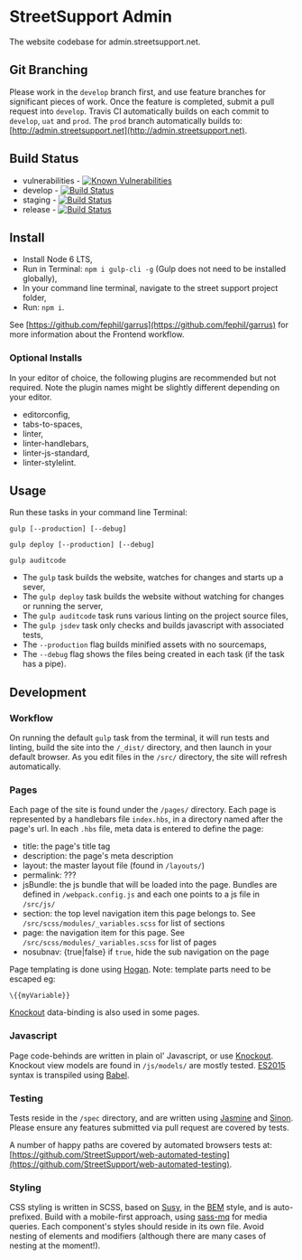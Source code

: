 # StreetSupport Admin

The website codebase for admin.streetsupport.net.

## Git Branching

Please work in the `develop` branch first, and use feature branches for significant pieces of work. Once the feature is completed, submit a pull request into `develop`. Travis CI automatically builds on each commit to `develop`, `uat` and `prod`. The `prod` branch automatically builds to: [http://admin.streetsupport.net](http://admin.streetsupport.net).

## Build Status

* vulnerabilities - [![Known Vulnerabilities](https://snyk.io/test/github/StreetSupport/streetsupport-admin/8c0ef3ed832677243eda9456bf78e024c9519994/badge.svg)](https://snyk.io/test/github/StreetSupport/streetsupport-admin/8c0ef3ed832677243eda9456bf78e024c9519994)
* develop - [![Build Status](https://travis-ci.org/StreetSupport/streetsupport-admin.svg?branch=develop)](https://travis-ci.org/StreetSupport/streetsupport-admin)
* staging - [![Build Status](https://travis-ci.org/StreetSupport/streetsupport-admin.svg?branch=uat)](https://travis-ci.org/StreetSupport/streetsupport-admin)
* release - [![Build Status](https://travis-ci.org/StreetSupport/streetsupport-admin.svg?branch=release)](https://travis-ci.org/StreetSupport/streetsupport-admin)

## Install

* Install Node 6 LTS,
* Run in Terminal: `npm i gulp-cli -g` (Gulp does not need to be installed globally),
* In your command line terminal, navigate to the street support project folder,
* Run: `npm i`.

See [https://github.com/fephil/garrus](https://github.com/fephil/garrus) for more information about the Frontend workflow.

### Optional Installs

In your editor of choice, the following plugins are recommended but not required. Note the plugin names might be slightly different depending on your editor.

* editorconfig,
* tabs-to-spaces,
* linter,
* linter-handlebars,
* linter-js-standard,
* linter-stylelint.

## Usage

Run these tasks in your command line Terminal:

`gulp [--production] [--debug]`

`gulp deploy [--production] [--debug]`

`gulp auditcode`

* The `gulp` task builds the website, watches for changes and starts up a sever,
* The `gulp deploy` task builds the website without watching for changes or running the server,
* The `gulp auditcode` task runs various linting on the project source files,
* The `gulp jsdev` task only checks and builds javascript with associated tests,
* The `--production` flag builds minified assets with no sourcemaps,
* The `--debug` flag shows the files being created in each task (if the task has a pipe).

## Development

### Workflow

On running the default `gulp` task from the terminal, it will run tests and linting, build the site into the `/_dist/` directory, and then launch in your default browser. As you edit files in the `/src/` directory, the site will refresh automatically.

### Pages

Each page of the site is found under the `/pages/` directory. Each page is represented by a handlebars file `index.hbs`, in a directory named after the page's url. In each `.hbs` file, meta data is entered to define the page:

* title: the page's title tag
* description: the page's meta description
* layout: the master layout file (found in `/layouts/`)
* permalink: ???
* jsBundle: the js bundle that will be loaded into the page. Bundles are defined in `/webpack.config.js` and each one points to a js file in `/src/js/`
* section: the top level navigation item this page belongs to. See `/src/scss/modules/_variables.scss` for list of sections
* page: the navigation item for this page. See `/src/scss/modules/_variables.scss` for list of pages
* nosubnav: {true|false} if `true`, hide the sub navigation on the page

Page templating is done using [Hogan](http://twitter.github.io/hogan.js/). Note: template parts need to be escaped eg:

``` \{{myVariable}} ```

[Knockout](http://knockoutjs.com/) data-binding is also used in some pages.

### Javascript

Page code-behinds are written in plain ol' Javascript, or use [Knockout](http://knockoutjs.com/). Knockout view models are found in `/js/models/` are mostly tested. [ES2015](https://babeljs.io/learn-es2015/) syntax is transpiled using [Babel](https://babeljs.io/).

### Testing

Tests reside in the `/spec` directory, and are written using [Jasmine](https://jasmine.github.io/) and [Sinon](http://sinonjs.org/). Please ensure any features submitted via pull request are covered by tests.

A number of happy paths are covered by automated browsers tests at: [https://github.com/StreetSupport/web-automated-testing](https://github.com/StreetSupport/web-automated-testing).

### Styling

CSS styling is written in SCSS, based on [Susy](http://susy.oddbird.net/), in the [BEM](http://getbem.com/introduction/) style, and is auto-prefixed. Build with a mobile-first approach, using [sass-mq](https://github.com/sass-mq/sass-mq) for media queries.
Each component's styles should reside in its own file. Avoid nesting of elements and modifiers (although there are many cases of nesting at the moment!).
